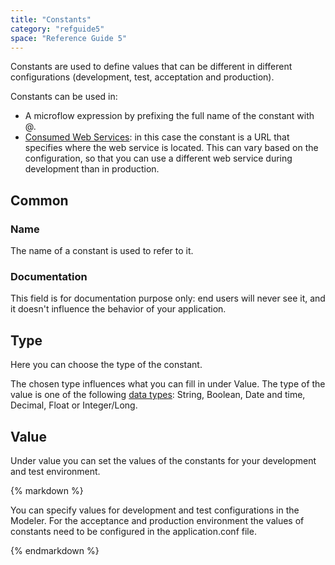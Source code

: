 ```yaml
---
title: "Constants"
category: "refguide5"
space: "Reference Guide 5"
---
```



Constants are used to define values that can be different in different configurations (development, test, acceptation and production).

Constants can be used in:

*   A microflow expression by prefixing the full name of the constant with @.
*   [Consumed Web Services](Consumed+Web+Services): in this case the constant is a URL that specifies where the web service is located. This can vary based on the configuration, so that you can use a different web service during development than in production.

## Common

### Name

The name of a constant is used to refer to it.

### Documentation

This field is for documentation purpose only: end users will never see it, and it doesn't influence the behavior of your application.

## Type

Here you can choose the type of the constant.

The chosen type influences what you can fill in under Value. The type of the value is one of the following [data types](Data+Types): String, Boolean, Date and time, Decimal, Float or Integer/Long.

## Value

Under value you can set the values of the constants for your development and test environment.

<div class="alert alert-info">{% markdown %}

You can specify values for development and test configurations in the Modeler. For the acceptance and production environment the values of constants need to be configured in the application.conf file.

{% endmarkdown %}</div>